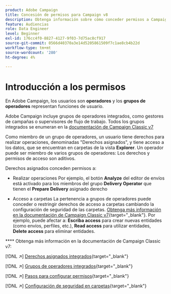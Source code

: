 ```yaml
---
product: Adobe Campaign
title: Concesión de permisos para Campaign v8
description: Obtenga información sobre cómo conceder permisos a Campaign v8
feature: Audiencias
role: Data Engineer
level: Beginner
exl-id: 176cc4f0-8827-4127-9f03-7d75ac8cf917
source-git-commit: 0566d40370a3e14d5205861509f7c1ae8cb4b22d
workflow-type: tm+mt
source-wordcount: '280'
ht-degree: 4%

---
```


# Introducción a los permisos

En Adobe Campaign, los usuarios son **operadores** y los **grupos de operadores** representan funciones de usuario.

Adobe Campaign incluye grupos de operadores integrados, como gestores de campañas o supervisores de flujo de trabajo. Todos los grupos integrados se enumeran en la [documentación de Campaign Classic v7](https://experienceleague.adobe.com/docs/campaign-classic/using/getting-started/permissions/access-management-groups.html?lang=en#default-groups)

Como miembro de un grupo de operadores, un usuario tiene derechos para realizar operaciones, denominadas &quot;Derechos asignados&quot;, y tiene acceso a los datos, que se encuentran en carpetas de la vista **Explorer**. Un operador puede ser miembro de varios grupos de operadores: Los derechos y permisos de acceso son aditivos.

Derechos asignados conceden permisos a:

* Realizar operaciones
Por ejemplo, el botón **Analyze** del editor de envíos está activado para los miembros del grupo **Delivery Operator** que tienen el **Prepare Delivery** asignado derecho

* Acceso a carpetas
La pertenencia a grupos de operadores puede conceder o restringir derechos de acceso a carpetas cambiando la configuración de seguridad de las carpetas. [Obtenga más información en la documentación de Campaign Classic v7](https://experienceleague.adobe.com/docs/campaign-classic/using/getting-started/permissions/access-management-folders.html?lang=en#permissions-on-a-folder){target=&quot;_blank&quot;}. Por ejemplo, puede afectar a: **Escriba access** para crear nuevas entidades (como envíos, perfiles, etc.), **Read access** para utilizar entidades, **Delete access** para eliminar entidades.

**** Obtenga más información en la documentación de Campaign Classic v7:

[!DNL :arrow_upper_right:] [Derechos asignados integrados](https://experienceleague.adobe.com/docs/campaign-classic/using/getting-started/permissions/access-management-named-rights.html){target=&quot;_blank&quot;}

[!DNL :arrow_upper_right:] [Grupos de operadores integrados](https://experienceleague.adobe.com/docs/campaign-classic/using/getting-started/permissions/access-management-groups.html?lang=en#default-groups){target=&quot;_blank&quot;}

[!DNL :arrow_upper_right:] [Pasos para configurar permisos](https://experienceleague.adobe.com/docs/campaign-classic/using/getting-started/permissions/access-management.html){target=&quot;_blank&quot;}

[!DNL :arrow_upper_right:] [Configuración de seguridad en carpetas](https://experienceleague.adobe.com/docs/campaign-classic/using/getting-started/permissions/access-management-folders.html?lang=en#permissions-on-a-folder){target=&quot;_blank&quot;}